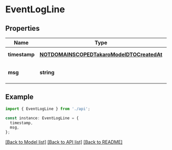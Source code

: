 # EventLogLine

## Properties

| Name          | Type                                                                                    | Description | Notes                             |
| ------------- | --------------------------------------------------------------------------------------- | ----------- | --------------------------------- |
| **timestamp** | [**NOTDOMAINSCOPEDTakaroModelDTOCreatedAt**](NOTDOMAINSCOPEDTakaroModelDTOCreatedAt.md) |             | [default to undefined]            |
| **msg**       | **string**                                                                              |             | [optional] [default to undefined] |

## Example

```typescript
import { EventLogLine } from './api';

const instance: EventLogLine = {
  timestamp,
  msg,
};
```

[[Back to Model list]](../README.md#documentation-for-models) [[Back to API list]](../README.md#documentation-for-api-endpoints) [[Back to README]](../README.md)
